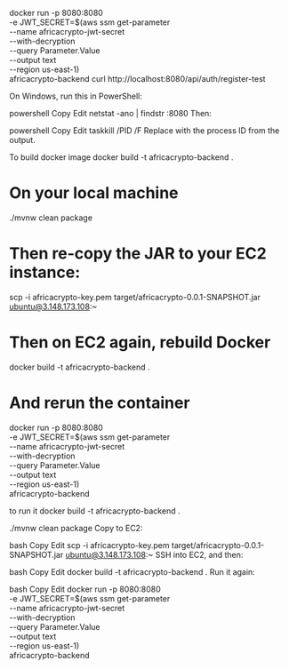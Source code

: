 docker run -p 8080:8080 \
-e JWT_SECRET=$(aws ssm get-parameter \
--name africacrypto-jwt-secret \
--with-decryption \
--query Parameter.Value \
--output text \
--region us-east-1) \
africacrypto-backend
curl http://localhost:8080/api/auth/register-test

On Windows, run this in PowerShell:

powershell
Copy
Edit
netstat -ano | findstr :8080
Then:

powershell
Copy
Edit
taskkill /PID <PID> /F
Replace <PID> with the process ID from the output.

To build docker image
docker build -t africacrypto-backend .

# On your local machine
./mvnw clean package

# Then re-copy the JAR to your EC2 instance:
scp -i africacrypto-key.pem target/africacrypto-0.0.1-SNAPSHOT.jar ubuntu@3.148.173.108:~

# Then on EC2 again, rebuild Docker
docker build -t africacrypto-backend .

# And rerun the container
docker run -p 8080:8080 \
-e JWT_SECRET=$(aws ssm get-parameter \
--name africacrypto-jwt-secret \
--with-decryption \
--query Parameter.Value \
--output text \
--region us-east-1) \
africacrypto-backend

to run it
docker build -t africacrypto-backend .


./mvnw clean package
Copy to EC2:

bash
Copy
Edit
scp -i africacrypto-key.pem target/africacrypto-0.0.1-SNAPSHOT.jar ubuntu@3.148.173.108:~
SSH into EC2, and then:

bash
Copy
Edit
docker build -t africacrypto-backend .
Run it again:

bash
Copy
Edit
docker run -p 8080:8080 \
-e JWT_SECRET=$(aws ssm get-parameter \
--name africacrypto-jwt-secret \
--with-decryption \
--query Parameter.Value \
--output text \
--region us-east-1) \
africacrypto-backend



